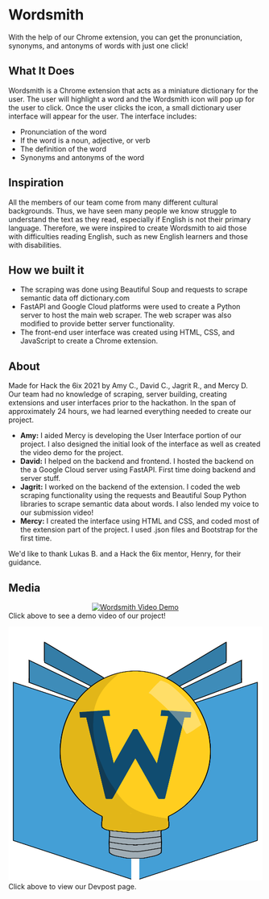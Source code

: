 # Wordsmith
With the help of our Chrome extension, you can get the pronunciation, synonyms, and antonyms of words with just one click!

## What It Does
Wordsmith is a Chrome extension that acts as a miniature dictionary for the user. The user will highlight a word and the Wordsmith icon will pop up for the user to click. Once the user clicks the icon, a small dictionary user interface will appear for the user. The interface includes:

* Pronunciation of the word
* If the word is a noun, adjective, or verb
* The definition of the word
* Synonyms and antonyms of the word

## Inspiration
All the members of our team come from many different cultural backgrounds. Thus, we have seen many people we know struggle to understand the text as they read, especially if English is not their primary language. Therefore, we were inspired to create Wordsmith to aid those with difficulties reading English, such as new English learners and those with disabilities.

## How we built it
- The scraping was done using Beautiful Soup and requests to scrape semantic data off dictionary.com
- FastAPI and Google Cloud platforms were used to create a Python server to host the main web scraper. The web scraper was also modified to provide better server functionality.
- The front-end user interface was created using HTML, CSS, and JavaScript to create a Chrome extension.

## About
Made for Hack the 6ix 2021 by Amy C., David C., Jagrit R., and Mercy D.<br>
Our team had no knowledge of scraping, server building, creating extensions and user interfaces prior to the hackathon. In the span of approximately 24 hours, we had learned everything needed to create our project.
* __Amy:__ I aided Mercy is developing the User Interface portion of our project. I also designed the initial look of the interface as well as created the video demo for the project.
* __David:__ I helped on the backend and frontend. I hosted the backend on the a Google Cloud server using FastAPI. First time doing backend and server stuff.
* __Jagrit:__ I worked on the backend of the extension. I coded the web scraping functionality using the requests and Beautiful Soup Python libraries to scrape semantic data about words. I also lended my voice to our submission video!
* __Mercy:__ I created the interface using HTML and CSS, and coded most of the extension part of the project. I used .json files and Bootstrap for the first time.

We'd like to thank Lukas B. and a Hack the 6ix mentor, Henry, for their guidance.

## Media
<div align="center">
  <a href="https://www.youtube.com/watch?v=jBviT8Y25p4"><img src="https://img.youtube.com/vi/jBviT8Y25p4/0.jpg" alt="Wordsmith Video Demo"></a>
</div>
Click above to see a demo video of our project!

[![Wordsmith Icon](/assets/images/image0.png "Wordsmith Icon")](https://devpost.com/software/deez-nuts-o4nbtd)
Click above to view our Devpost page.